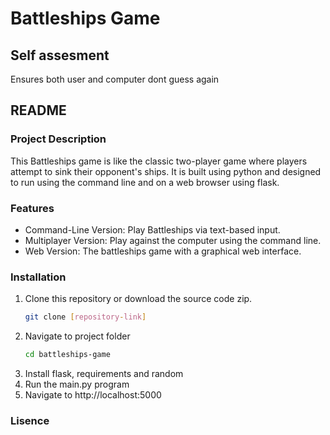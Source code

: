 # Battleships Game
## Self assesment
Ensures both user and computer dont guess again

  
## README

### Project Description
This Battleships game is like the classic two-player game where players attempt to sink their opponent's ships. It is built using python and designed to run using the command line and on a web browser using flask.

### Features
- Command-Line Version: Play Battleships via text-based input.
- Multiplayer Version: Play against the computer using the command line.
- Web Version: The battleships game with a graphical web interface.

### Installation
1. Clone this repository or download the source code zip.
   ```bash
   git clone [repository-link]
2. Navigate to project folder
   ```bash
   cd battleships-game
4. Install flask, requirements and random
5. Run the main.py program
6. Navigate to http://localhost:5000

### Lisence
